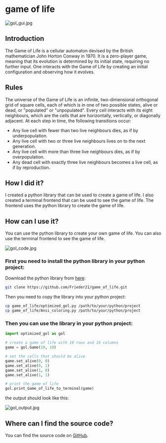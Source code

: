 # game of life

![gol_gui.jpg](../static/assets/images/gol_gui.jpg)

## Introduction

The Game of Life is a cellular automaton devised by the British mathematician John Horton Conway in 1970. It is a zero-player game, meaning that its evolution is determined by its initial state, requiring no further input. One interacts with the Game of Life by creating an initial configuration and observing how it evolves.

## Rules

The universe of the Game of Life is an infinite, two-dimensional orthogonal grid of square cells, each of which is in one of two possible states, alive or dead, or "populated" or "unpopulated". Every cell interacts with its eight neighbours, which are the cells that are horizontally, vertically, or diagonally adjacent. At each step in time, the following transitions occur:

- Any live cell with fewer than two live neighbours dies, as if by underpopulation.
- Any live cell with two or three live neighbours lives on to the next generation.
- Any live cell with more than three live neighbours dies, as if by overpopulation.
- Any dead cell with exactly three live neighbours becomes a live cell, as if by reproduction.

## How I did it?

I created a python library that can be used to create a game of life. I also created a terminal frontend that can be used to see the game of life. The frontend uses the python library to create the game of life.

## How can I use it?

You can use the python library to create your own game of life. You can also use the terminal frontend to see the game of life.

![gol_code.jpg](../static/assets/images/gol_code.jpg)

### First you need to install the python library in  your python project:

Download the python library from [here](https://github.com/Frieder21/game_of_life):
    
```bash
git clone https://github.com/Frieder21/game_of_life.git
```

Then you need to copy the library into your python project:

```bash
cp game_of_life/optimized_gol.py /path/to/your/python/project
cp game_of_life/Ansi_coloring.py /path/to/your/python/project
```

### Then you can use the library in your python project:

```python
import optimized_gol as gol

# create a game of life with 10 rows and 10 columns
game = gol.Game(10, 10)

# set the cells that should be alive
game.set_alive(0, 0)
game.set_alive(0, 1)
game.set_alive(1, 0)
game.set_alive(1, 1)

# print the game of life
gol.print_Game_of_life_to_terminal(game)
```

the output should look like this:

![gol_output.jpg](../static/assets/images/gol_output.jpg)

## Where can I find the source code?

You can find the source code on [GitHub](https://github.com/Frieder21/game_of_life).

